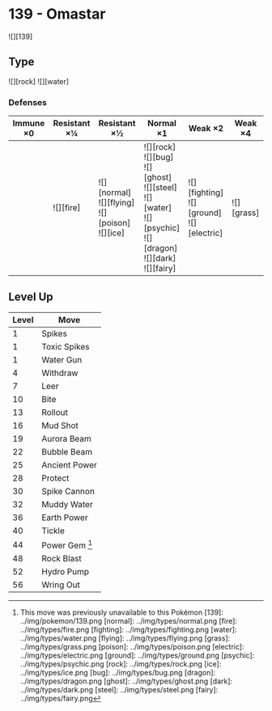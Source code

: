 # 139 - Omastar
![][139]

## Type

![][rock]  ![][water]

### Defenses

Immune ×0 | Resistant ×¼  | Resistant ×½                                              | Normal ×1                                                                                                                     | Weak ×2                                           | Weak ×4
---       | ---           | ---                                                       | ---                                                                                                                           | ---                                               | ---
&nbsp;    | ![][fire]<br> | ![][normal]<br>![][flying]<br>![][poison]<br>![][ice]<br> | ![][rock]<br>![][bug]<br>![][ghost]<br>![][steel]<br>![][water]<br>![][psychic]<br>![][dragon]<br>![][dark]<br>![][fairy]<br> | ![][fighting]<br>![][ground]<br>![][electric]<br> | ![][grass]<br>

## Level Up

Level | Move
---   | ---
1     | Spikes
1     | Toxic Spikes
1     | Water Gun
4     | Withdraw
7     | Leer
10    | Bite
13    | Rollout
16    | Mud Shot
19    | Aurora Beam
22    | Bubble Beam
25    | Ancient Power
28    | Protect
30    | Spike Cannon
32    | Muddy Water
36    | Earth Power
40    | Tickle
44    | Power Gem [^1]
48    | Rock Blast
52    | Hydro Pump
56    | Wring Out

[^1]: This move was previously unavailable to this Pokémon
[139]: ../img/pokemon/139.png
[normal]: ../img/types/normal.png
[fire]: ../img/types/fire.png
[fighting]: ../img/types/fighting.png
[water]: ../img/types/water.png
[flying]: ../img/types/flying.png
[grass]: ../img/types/grass.png
[poison]: ../img/types/poison.png
[electric]: ../img/types/electric.png
[ground]: ../img/types/ground.png
[psychic]: ../img/types/psychic.png
[rock]: ../img/types/rock.png
[ice]: ../img/types/ice.png
[bug]: ../img/types/bug.png
[dragon]: ../img/types/dragon.png
[ghost]: ../img/types/ghost.png
[dark]: ../img/types/dark.png
[steel]: ../img/types/steel.png
[fairy]: ../img/types/fairy.png
